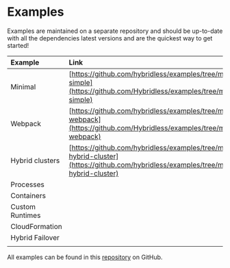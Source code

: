 # Examples

Examples are maintained on a separate repository and should be up-to-date with all the dependencies latest versions and are the quickest way to get started!

| Example | Link |
| :--- | :--- |
| Minimal | [https://github.com/hybridless/examples/tree/master/example-simple](https://github.com/Hybridless/examples/tree/master/example-simple) |
| Webpack | [https://github.com/hybridless/examples/tree/master/example-webpack](https://github.com/Hybridless/examples/tree/master/example-webpack) |
| Hybrid clusters | [https://github.com/hybridless/examples/tree/master/example-hybrid-cluster](https://github.com/hybridless/examples/tree/master/example-hybrid-cluster) |
| Processes |  |
| Containers |  |
| Custom Runtimes |  |
| CloudFormation |  |
| Hybrid Failover |  |
|  |  |

All examples can be found in this [repository](https://github.com/hybridless/examples) on GitHub.

